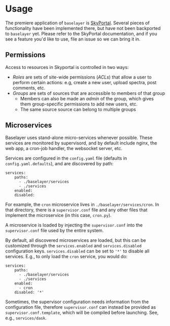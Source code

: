 # Usage

The premiere application of `baselayer` is
[SkyPortal](https://skyportal.io). Several pieces of functionality
have been implemented there, but have not been backported to
`baselayer` yet. Please refer to the SkyPortal documentation, and if
you see a feature you'd like to use, file an issue so we can bring it
in.

## Permissions

Access to resources in Skyportal is controlled in two ways:

- _Roles_ are sets of site-wide permissions (_ACLs_) that allow a user to perform certain actions: e.g, create a new user, upload spectra, post comments, etc.
- _Groups_ are sets of sources that are accessible to members of that group
  - Members can also be made an _admin_ of the group, which gives them group-specific permissions to add new users, etc.
  - The same source source can belong to multiple groups

## Microservices

Baselayer uses stand-alone micro-services whenever possible. These
services are monitored by supervisord, and by default include nginx, the web
app, a cron-job handler, the websocket server, etc.

Services are configured in the `config.yaml` file (defaults in
`config.yaml.defaults`), and are discovered by path:

```
services:
    paths:
      - ./baselayer/services
      - ./services
    enabled:
    disabled:
```

For example, the `cron` microservice lives in
`./baselayer/services/cron`. In that directory, there is a
`supervisor.conf` file and any other files that implement the
microservice (in this case, `cron.py`).

A microservice is loaded by injecting the `supervisor.conf` into the
`supervisor.conf` file used by the entire system.

By default, all discovered microservices are loaded, but this can be
customized through the `services.enabled` and `services.disabled`
configuration keys. `services.disabled` can be set to `'*'` to disable
all services. E.g., to only load the `cron` service, you would do:

```
services:
    paths:
      - ./baselayer/services
      - ./services
    enabled:
      - cron
    disabled: '*'
```

Sometimes, the supervisor configuration needs information from the
configuration file, therefore `supervisor.conf` can instead be
provided as `supervisor.conf.template`, which will be compiled before
launching. See, e.g., `services/dask`.
